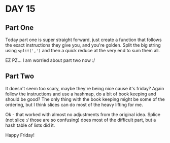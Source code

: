 # DAY 15

## Part One
Today part one is super straight forward, just create a function that follows the exact instructions they give you, and you're golden.
Split the big string using `split(',')` and then a quick reduce at the very end to sum them all.

EZ PZ... I am worried about part two now :/

## Part Two
It doesn't seem too scary, maybe they're being nice cause it's friday?
Again follow the instructions and use a hashmap, do a bit of book keeping and should be good?
The only thing with the book keeping might be some of the ordering, but I think slices can do most of the heavy lifting for me.

Ok - that worked with almost no adjustments from the original idea. Splice (not slice :/ those are so confusing) does most of the difficult part, but a hash table of lists did it.

Happy Friday!
